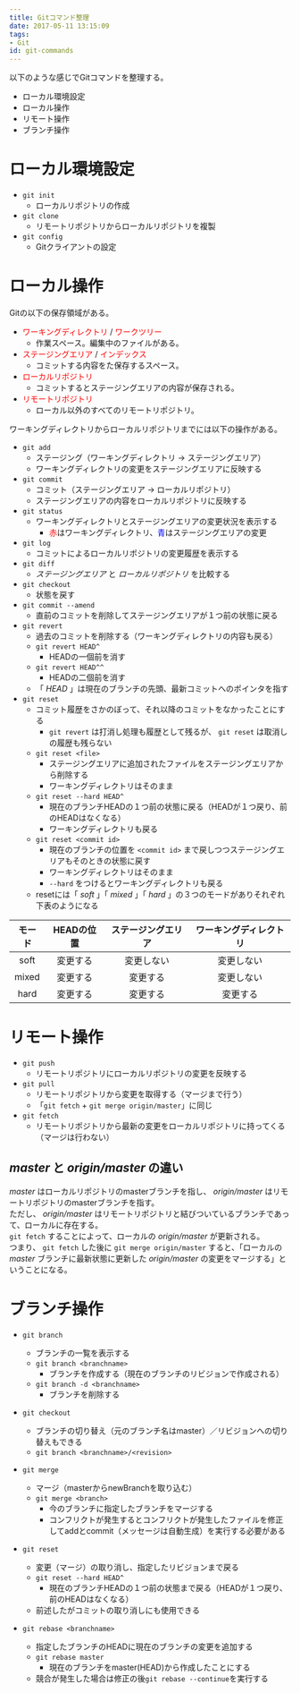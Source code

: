 ```yaml
---
title: Gitコマンド整理
date: 2017-05-11 13:15:09
tags:
- Git
id: git-commands
---
```


以下のような感じでGitコマンドを整理する。

- ローカル環境設定
- ローカル操作
- リモート操作
- ブランチ操作

<!-- more -->

# ローカル環境設定

- `git init`
  - ローカルリポジトリの作成
- `git clone`
  - リモートリポジトリからローカルリポジトリを複製
- `git config`
  - Gitクライアントの設定


# ローカル操作

Gitの以下の保存領域がある。

- <span style="color:red">ワーキングディレクトリ</span> / <span style="color:red">ワークツリー</span>
  - 作業スペース。編集中のファイルがある。
- <span style="color:red">ステージングエリア</span> / <span style="color:red">インデックス</span>
  - コミットする内容をた保存するスペース。
- <span style="color:red">ローカルリポジトリ</span>
  - コミットするとステージングエリアの内容が保存される。
- <span style="color:red">リモートリポジトリ</span>
  - ローカル以外のすべてのリモートリポジトリ。

ワーキングディレクトリからローカルリポジトリまでには以下の操作がある。

- `git add`
  - ステージング（ワーキングディレクトリ → ステージングエリア）
  - ワーキングディレクトリの変更をステージングエリアに反映する
- `git commit`
  - コミット（ステージングエリア → ローカルリポジトリ）
  - ステージングエリアの内容をローカルリポジトリに反映する
- `git status`
  - ワーキングディレクトリとステージングエリアの変更状況を表示する
    - <span style="color:red">赤</span>はワーキングディレクトリ、<span style="color:blue">青</span>はステージングエリアの変更
- `git log`
  - コミットによるローカルリポジトリの変更履歴を表示する
- `git diff`
  - *ステージングエリア* と *ローカルリポジトリ* を比較する
- `git checkout`
  - 状態を戻す
- `git commit --amend`
  - 直前のコミットを削除してステージングエリアが１つ前の状態に戻る
- `git revert`
  - 過去のコミットを削除する（ワーキングディレクトリの内容も戻る）
  - `git revert HEAD^`
    - HEADの一個前を消す
  - `git revert HEAD^^`
    - HEADの二個前を消す
  - 「 *HEAD* 」は現在のブランチの先頭、最新コミットへのポインタを指す
- `git reset`
  - コミット履歴をさかのぼって、それ以降のコミットをなかったことにする
    - `git revert` は打消し処理も履歴として残るが、 `git reset` は取消しの履歴も残らない
  - `git reset <file>`
    - ステージングエリアに追加されたファイルをステージングエリアから削除する
    - ワーキングディレクトリはそのまま
  - `git reset --hard HEAD^`
    - 現在のブランチHEADの１つ前の状態に戻る（HEADが１つ戻り、前のHEADはなくなる）
    - ワーキングディレクトリも戻る
  - `git reset <commit id>`
    - 現在のブランチの位置を `<commit id>` まで戻しつつステージングエリアもそのときの状態に戻す
    - ワーキングディレクトリはそのまま
    - `--hard` をつけるとワーキングディレクトリも戻る
  - resetには「 *soft* 」「 *mixed* 」「 *hard* 」の３つのモードがありそれぞれ下表のようになる

|モード|HEADの位置|ステージングエリア|ワーキングディレクトリ|
|:----:|:--------:|:----------------:|:--------------------:|
|soft  |変更する  |変更しない        |変更しない            |
|mixed |変更する  |変更する          |変更しない            |
|hard  |変更する  |変更する          |変更する              |


# リモート操作

- `git push`
  - リモートリポジトリにローカルリポジトリの変更を反映する
- `git pull`
  - リモートリポジトリから変更を取得する（マージまで行う）
  - 「`git fetch` + `git merge origin/master`」に同じ
- `git fetch`
  - リモートリポジトリから最新の変更をローカルリポジトリに持ってくる（マージは行わない）

## *master* と *origin/master* の違い

*master* はローカルリポジトリのmasterブランチを指し、 *origin/master* はリモートリポジトリのmasterブランチを指す。  
ただし、 *origin/master* はリモートリポジトリと結びついているブランチであって、ローカルに存在する。  
`git fetch` することによって、ローカルの *origin/master* が更新される。  
つまり、 `git fetch` した後に `git merge origin/master` すると、「ローカルの *master* ブランチに最新状態に更新した *origin/master* の変更をマージする」ということになる。


# ブランチ操作

- `git branch`
  - ブランチの一覧を表示する
  - `git branch <branchname>`
    - ブランチを作成する（現在のブランチのリビジョンで作成される）
  - `git branch -d <branchname>`
    - ブランチを削除する
- `git checkout`
  - ブランチの切り替え（元のブランチ名はmaster）／リビジョンへの切り替えもできる
  - `git branch <branchname>/<revision>`
- `git merge`
  - マージ（masterからnewBranchを取り込む）
  - `git merge <branch>`
    - 今のブランチに指定したブランチをマージする
    - コンフリクトが発生するとコンフリクトが発生したファイルを修正してaddとcommit（メッセージは自動生成）を実行する必要がある
- `git reset`
  - 変更（マージ）の取り消し、指定したリビジョンまで戻る
  - `git reset --hard HEAD^`
    - 現在のブランチHEADの１つ前の状態まで戻る（HEADが１つ戻り、前のHEADはなくなる）
  - 前述したがコミットの取り消しにも使用できる

- `git rebase <branchname>`
  - 指定したブランチのHEADに現在のブランチの変更を追加する
  - `git rebase master`
    - 現在のブランチをmaster(HEAD)から作成したことにする
  - 競合が発生した場合は修正の後`git rebase --continue`を実行する
